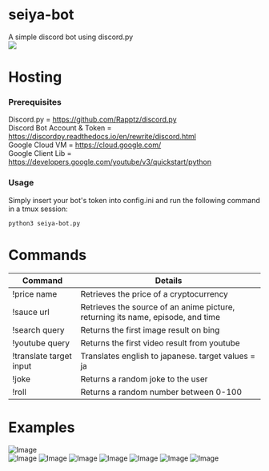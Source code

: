 # seiya-bot
A simple discord bot using discord.py  
[<img src="https://i.imgur.com/RGwIbiY.png">](https://discordapp.com/oauth2/authorize?client_id=448148405521481728&scope=bot])  
 
# Hosting
### Prerequisites
Discord.py = https://github.com/Rapptz/discord.py  
Discord Bot Account & Token = https://discordpy.readthedocs.io/en/rewrite/discord.html  
Google Cloud VM = https://cloud.google.com/  
Google Client Lib = https://developers.google.com/youtube/v3/quickstart/python  

### Usage
Simply insert your bot's token into config.ini and run the following command in a tmux session:
```
python3 seiya-bot.py
```


# Commands

Command | Details
--- | ----
!price name | Retrieves the price of a cryptocurrency
!sauce url | Retrieves the source of an anime picture, returning its name, episode, and time
!search query | Returns the first image result on bing
!youtube query | Returns the first video result from youtube
!translate target input | Translates english to japanese. target values = ja | en
!joke | Returns a random joke to the user
!roll | Returns a random number between 0-100

# Examples
![Image](https://i.imgur.com/uFLYwrG.png)  
![Image](https://i.imgur.com/GwRWGrm.png)
![Image](https://i.imgur.com/uPKdECN.png)
![Image](https://i.imgur.com/WYQdh0L.png)
![Image](https://i.imgur.com/nwzhxP4.png)
![Image](https://i.imgur.com/LPCoq0N.png)
![Image](https://i.imgur.com/TxxVrK9.png)
![Image](https://i.imgur.com/V52d065.png)
